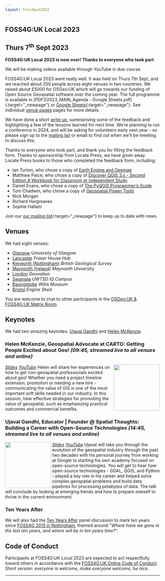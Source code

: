 ```yaml
---
layout: foss4guk2023
---
```


## FOSS4G:UK Local 2023
## Thurs 7<sup>th</sup> Sept 2023

**FOSS4G:UK Local 2023 is now over! Thanks to everyone who took part**

We will be making videos available through YouTube in due course. 

FOSS4G:UK Local 2023 went really well. It was held on Thurs 7th Sept, and we reached about 250 people across eight venues in two countries. We raised about £5000 for OSGeo:UK which will go towards our funding of Open Source Geospatial software over the coming year. The full programme is available in [PDF](2023_MAIN_Agenda - Google Sheets.pdf){:target="_newpage"} or [Google Sheets](https://docs.google.com/spreadsheets/d/1ewkqvMZqXIwDtyEtCxdKte7czpZxUjqqlCZkY1REmzc/edit?usp=sharing){:target="_newpage"}. See individual [venue pages](#venues) pages for more details. 

We have done a short [write up](lessons-learned.html), summarising some of the feedback and highlighting a few of the lessons learned for next time. We’re planning to run a conference in 2024, and will be asking for volunteers early next year - so please sign up to the [mailing list](https://lists.osgeo.org/mailman/listinfo/uk) or email <span class="osgeoemail"></span> to find out when we’ll be meeting to discuss this.

Thanks to everyone who took part, and thank you for filling the feedback form. Thanks to sponsorship from Locate Press, we have given away Locate Press books to those who completed the feedback form, including:

- Ian Turton, who chose a copy of [Earth Engine and Geemap](https://locatepress.com/book/gee)
- Matthew Paice, who chose a copy of [Discover QGIS 3.x - Second Edition A Workbook for Classroom or Independent Study](https://locatepress.com/book/dq32)
- Daniel Evans, who chose a copy of [The PyQGIS Programmer’s Guide](https://locatepress.com/book/ppg3)
- Tom Chadwin, who chose a copy of [Geospatial Power Tools](https://locatepress.com/book/gpt)
- Nick Morgan
- Richard Hargreaves
- Sophie Hallam

Join our [our mailing list](https://lists.osgeo.org/mailman/listinfo/uk){:target="_newpage"} to keep up to date with news. 

## Venues

We had eight venues:

- [Glasgow](glasgow.html) *University of Glasgow*
- [Lancaster](lancaster.html) *Fraser House Hub*
- [Keyworth (Nottingham)](keyworth.html) *British Geological Survey*
- [Maynooth (Ireland)](maynooth.html) *Maynooth University*
- [London](london.html) *Geovation*
- [Swansea](swansea.html) *UWTSD IQ Campus*
- [Basingstoke](basingstoke.html) *Willis Museum*
- [Bristol](bristol.html) *Engine Shed*

You are welcome to chat to other participants in the [OSGeo:UK & FOSS4G:UK Matrix Room](https://matrix.to/#/#OSGeoUK:matrix.org). 

## Keynotes

We had two amazing keynotes: [Ujaval Gandhi](https://www.linkedin.com/in/spatialthoughts/?originalSubdomain=in) and [Helen McKenzie](https://www.linkedin.com/in/helenmckenzie003/). 

### Helen McKenzie, Geospatial Advocate at CARTO: Getting People Excited about Geo! *(09:45, streamed live to all venues and online)*

[<img src="images/keynote-helen-mckenzie.jpg" width="150" align="right">](https://www.linkedin.com/in/helenmckenzie003/) *[Slides](https://docs.google.com/presentation/d/1gM5Yg-Z4i_zLo9ae1bPUJtxPd6TLC9r74N6x7K19nd4/edit?usp=sharing) [YouTube](https://youtu.be/RNIyMkWobCc)* Helen will share her experiences on how to get non-geospatial professionals excited about geo! Whether you need a project timeline extension, promotion or needing a new hire - communicating the value of GIS is one of the most important soft skills needed in our industry. In this session, hear effective strategies for promoting the value of geospatial, such as emphasizing practical outcomes and commercial benefits. 

### Ujaval Gandhi, Educator | Founder @ Spatial Thoughts: Building a Career with Open-Source Technologies *(14:45, streamed live to all venues and online)*

[<img src="images/keynote-ujaval-gandhi.jpg" width="150" align="left">](https://www.linkedin.com/in/spatialthoughts/?originalSubdomain=in) *[Slides](https://bit.ly/foss4g-uk-keynote-ujaval) [YouTube](https://youtube.com/live/vE9RQBUWWUE?feature=share)* Ujaval will take you through the evolution of the geospatial industry through the past two decades with his personal journey from working at Google to starting his own academy focused on open-source technologies. You will get to hear how open-source technologies - GDAL, QGIS, and Python - played a key role in his career and helped solve complex geospatial problems and build data pipelines for processing petabytes of data. The talk will conclude by looking at emerging trends and how to prepare oneself to thrive in the current environment.

### Ten Years After

We will also had the [Ten Years After](ten-years-after.html) panel discussion to mark ten years since [FOSS4G 2013 in Nottingham](http://2013.foss4g.org/), themed around "*Where have we gone in the last ten years, and where will be in ten years time?*". 

## Code of Conduct

Participants at FOSS4G:UK Local 2023 are expected to act respectfully toward others in accordance with the [FOSS4G:UK Online Code of Conduct](code-of-conduct). *Short version: everyone is welcome, make everyone welcome, be nice.* 

----

<!-- Jonny Huck Email Obfuscator -->
<!-- Simply add...  <span class="osgeoemail"></span>  ...wherever you would like the email link to appear -->
<script>
    let spans = document.getElementsByClassName('osgeoemail');
    for (let i = 0; i < spans.length; i++){
        spans[i].innerHTML = Tea.decrypt("TaP7QMCgFhScZikfQl5S2WfHPdfSh44LhvA4yCJITheD063TvlsEuDlGFtNkE+SCMIKiymkA/88=", "foss4g");
    }
</script>


